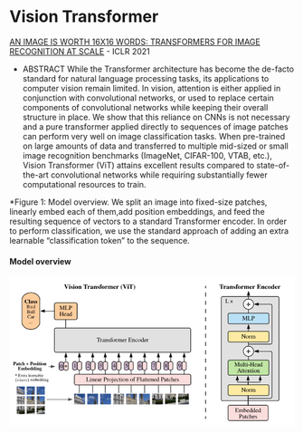# Vision Transformer

[AN IMAGE IS WORTH 16X16 WORDS: TRANSFORMERS FOR IMAGE RECOGNITION AT SCALE](https://openreview.net/pdf?id=YicbFdNTTy) - ICLR 2021
* ABSTRACT 
While the Transformer architecture has become the de-facto standard for natural language processing tasks, its applications to computer vision remain limited. In
vision, attention is either applied in conjunction with convolutional networks, or used to replace certain components of convolutional networks while keeping their
overall structure in place. We show that this reliance on CNNs is not necessary and a pure transformer applied directly to sequences of image patches can perform
very well on image classification tasks. When pre-trained on large amounts of data and transferred to multiple mid-sized or small image recognition benchmarks
(ImageNet, CIFAR-100, VTAB, etc.), Vision Transformer (ViT) attains excellent results compared to state-of-the-art convolutional networks while requiring substantially fewer computational resources to train.

*Figure 1: Model overview. We split an image into fixed-size patches, linearly embed each of them,add position embeddings, and feed the resulting sequence of vectors to a standard Transformer encoder. In order to perform classification, we use the standard approach of adding an extra learnable “classification token” to the sequence. 

#### Model overview
<img src="vit_figure.png">

